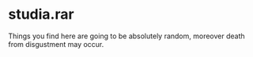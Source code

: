 # studia.rar
Things you find here are going to be absolutely random, moreover death from disgustment may occur.
